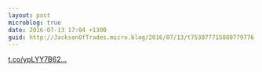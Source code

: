 ```yaml
---
layout: post
microblog: true
date: 2016-07-13 17:04 +1300
guid: http://JacksonOfTrades.micro.blog/2016/07/13/t753077715880779776.html
---
```

[t.co/ypLYY7B62...](https://t.co/ypLYY7B62f)
